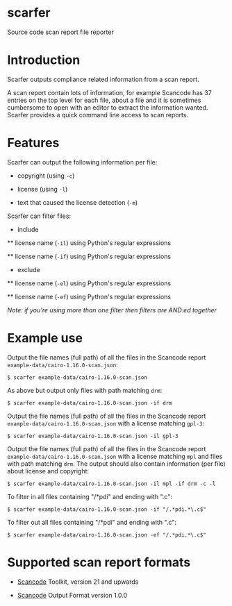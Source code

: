 # scarfer

Source code scan report file reporter

# Introduction

Scarfer outputs compliance related information from a scan report.

A scan report contain lots of information, for example Scancode has 37
entries on the top level for each file, about a file and it is
sometimes cumbersome to open with an editor to extract the information
wanted. Scarfer provides a quick command line access to scan reports.

# Features

Scarfer can output the following information per file:

* copyright (using `-c`)

* license (using `-l`)

* text that caused the license detection (`-m`)

Scarfer can filter files:

* include 

** license name (`-il`) using Python's regular expressions

** license name (`-if`) using Python's regular expressions

* exclude

** license name (`-el`) using Python's regular expressions

** license name (`-ef`) using Python's regular expressions

*Note: if you're using more than one filter then filters are AND:ed together*

# Example use

Output the file names (full path) of all the files in the Scancode report `example-data/cairo-1.16.0-scan.json`:
```
$ scarfer example-data/cairo-1.16.0-scan.json 
```

As above but output only files with path matching `drm`:
```
$ scarfer example-data/cairo-1.16.0-scan.json -if drm
```

Output the file names (full path) of all the files in the Scancode report `example-data/cairo-1.16.0-scan.json` with a license matching `gpl-3`:
```
$ scarfer example-data/cairo-1.16.0-scan.json -il gpl-3
```

Output the file names (full path) of all the files in the Scancode report `example-data/cairo-1.16.0-scan.json` with a license matching `mpl` and files with path matching `drm`. The output should also contain information (per file) about license and copyright:
```
$ scarfer example-data/cairo-1.16.0-scan.json -il mpl -if drm -c -l 
```

To filter in all files containing "/*pdi" and ending with ".c":
```
$ scarfer example-data/cairo-1.16.0-scan.json -if "/.*pdi.*\.c$"
```

To filter out all files containing "/*pdi" and ending with ".c":
```
$ scarfer example-data/cairo-1.16.0-scan.json -ef "/.*pdi.*\.c$"
```


# Supported scan report formats

* [Scancode](https://github.com/nexB/scancode-toolkit) Toolkit, version 21 and upwards

* [Scancode](https://github.com/nexB/scancode-toolkit) Output Format version 1.0.0






